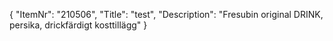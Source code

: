 {
  "ItemNr": "210506",
  "Title": "test",
  "Description": "Fresubin original DRINK, persika, drickfärdigt kosttillägg"
}